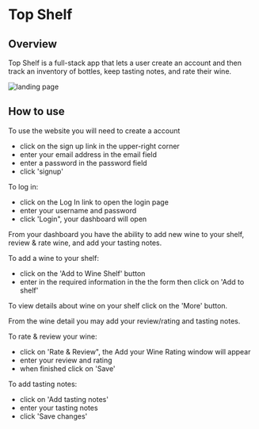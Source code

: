# Top Shelf
## Overview
Top Shelf is a full-stack app that lets a user create an account and then track an inventory of bottles, keep tasting notes, and rate their wine.

![landing page](https://github.com/fox-yokai/top-shelf/blob/master/assets/img/image.jpg?raw=true)

## How to use
To use the website you will need to create a account
- click on the sign up link in the upper-right corner
- enter your email address in the email field
- enter a password in the password field
- click 'signup'

To log in:
- click on the Log In link to open the login page
- enter your username and password
- click 'Login", your dashboard will open

From your dashboard you have the ability to add new wine to your shelf, review & rate wine, and add your tasting notes.

To add a wine to your shelf:
- click on the 'Add to Wine Shelf' button
- enter in the required information in the the form then click on 'Add to shelf'

To view details about wine on your shelf click on the 'More' button.

From the wine detail you may add your review/rating and tasting notes.

To rate & review your wine:
- click on 'Rate & Review", the Add your Wine Rating window will appear
- enter your review and rating
- when finished click on 'Save'

To add tasting notes:
- click on 'Add tasting notes'
- enter your tasting notes
- click 'Save changes'
